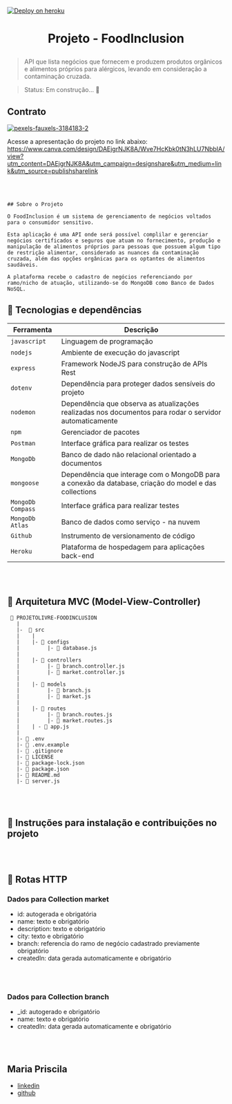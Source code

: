 [![Deploy on heroku](https://img.shields.io/badge/deploy-heroku.com-blueviolet)](https://foodinclusion.herokuapp.com/) 

<h1 align="center">
  <p align="center">Projeto - FoodInclusion<p>
</h1>

> API que lista negócios que fornecem e produzem produtos orgânicos e alimentos próprios para alérgicos, levando em consideração a contaminação cruzada.

> Status: Em construção... 🚧  

## Contrato
<a href="https://ibb.co/TPgTqnR"><img src="https://i.ibb.co/5sR9xzv/pexels-fauxels-3184183-2.jpg" alt="pexels-fauxels-3184183-2" border="0"></a>

Acesse a apresentação do projeto no link abaixo: 
https://www.canva.com/design/DAEjgrNJK8A/Wve7HcKbk0tN3hLU7NbbIA/view?utm_content=DAEjgrNJK8A&utm_campaign=designshare&utm_medium=link&utm_source=publishsharelink

<br>
<br>

```
## Sobre o Projeto

O FoodInclusion é um sistema de gerenciamento de negócios voltados para o consumidor sensitivo.

Esta aplicação é uma API onde será possível complilar e gerenciar negócios certificados e seguros que atuam no fornecimento, produção e manipulação de alimentos próprios para pessoas que possuem algum tipo de restrição alimentar, considerado as nuances da contaminação cruzada, além das opções orgânicas para os optantes de alimentos saudáveis. 

A plataforma recebe o cadastro de negócios referenciando por ramo/nicho de atuação, utilizando-se do MongoDB como Banco de Dados NoSQL.  
```

 ## 🚀 **Tecnologias e dependências**
| Ferramenta | Descrição |
| --- | --- |
| `javascript` | Linguagem de programação |
| `nodejs` | Ambiente de execução do javascript |
| `express` | Framework NodeJS para construção de APIs Rest |
| `dotenv` | Dependência para proteger dados sensíveis do projeto|
| `nodemon` | Dependência que observa as atualizações realizadas nos documentos para rodar o servidor automaticamente|
| `npm` | Gerenciador de pacotes|
|`Postman ` | Interface gráfica para realizar os testes|
| `MongoDb` | Banco de dado não relacional orientado a documentos|
| `mongoose` | Dependência que interage com o MongoDB para a conexão da database, criação do model e das collections|
| `MongoDb Compass` | Interface gráfica para realizar testes|
| `MongoDb Atlas`| Banco de dados como serviço - na nuvem |
|`Github` | Instrumento de versionamento de código|
|`Heroku` |  Plataforma de hospedagem para aplicações back-end |

<br>
<br>

## 📁 Arquitetura MVC (Model-View-Controller)

```
 📁 PROJETOLIVRE-FOODINCLUSION
   |
   |-  📁 src
   |    |
   |    |- 📁 configs
   |         |- 📄 database.js
   |
   |    |- 📁 controllers
   |         |- 📄 branch.controller.js
   |         |- 📄 market.controller.js
   |
   |    |- 📁 models
   |         |- 📄 branch.js
   |         |- 📄 market.js
   |
   |    |- 📁 routes
   |         |- 📄 branch.routes.js 
   |         |- 📄 market.routes.js 
   |    | - 📄 app.js
   |
   |- 📄 .env
   |- 📄 .env.example
   |- 📄 .gitignore
   |- 📄 LICENSE
   |- 📄 package-lock.json
   |- 📄 package.json
   |- 📄 README.md
   |- 📄 server.js

```
<br>
<br>

## 📌 **Instruções para instalação e contribuições no projeto**

<br>
<br>

## 🎯 **Rotas HTTP**

### Dados para Collection market

- id: autogerada e obrigatória
- name: texto e obrigatório
- description: texto e obrigatório 
- city: texto e obrigatório
- branch: referencia do ramo de negócio cadastrado previamente obrigatório
- createdIn: data gerada automaticamente e obrigatório

<br>
<br>

### Dados para Collection branch

- _id: autogerado e obrigatório
- name: texto e obrigatório
- createdIn: data gerada automaticamente e obrigatório

<br>
<br>

## Maria Priscila
- [linkedin](https://www.linkedin.com/in/maria-priscila-c/)
- [github](https://github.com/PrisRocha)
```
